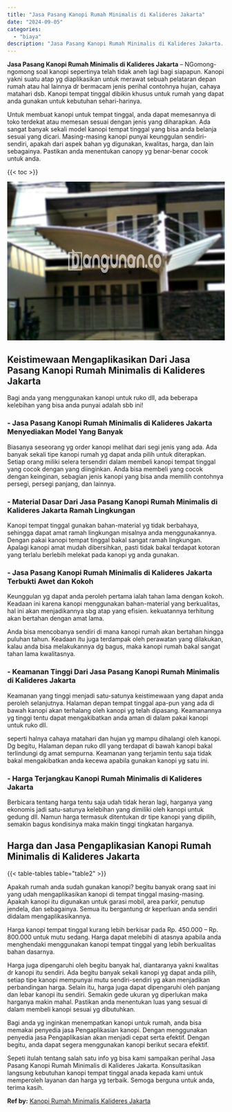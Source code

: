 ```yaml
---
title: "Jasa Pasang Kanopi Rumah Minimalis di Kalideres Jakarta"
date: "2024-09-05"
categories: 
  - "biaya"
description: "Jasa Pasang Kanopi Rumah Minimalis di Kalideres Jakarta. Sepeti itulah tentang salah satu info yg bisa kami sampaikan perihal Jasa Pasang Kanopi Rumah Minima..."
---
```


**Jasa Pasang Kanopi Rumah Minimalis di Kalideres Jakarta** – NGomong-ngomong soal kanopi sepertinya telah tidak aneh lagi bagi siapapun. Kanopi yakni suatu atap yg diaplikasikan untuk merawat sebuah pelataran depan rumah atau hal lainnya dr bermacam jenis perihal contohnya hujan, cahaya matahari dsb. Kanopi tempat tinggal dibikin khusus untuk rumah yang dapat anda gunakan untuk kebutuhan sehari-harinya.

Untuk membuat kanopi untuk tempat tinggal, anda dapat memesannya di toko terdekat atau memesan sesuai dengan jenis yang diharapkan. Ada sangat banyak sekali model kanopi tempat tinggal yang bisa anda belanja sesuai yang dicari. Masing-masing kanopi punyai keunggulan sendiri-sendiri, apakah dari aspek bahan yg digunakan, kwalitas, harga, dan lain sebagainya. Pastikan anda menentukan canopy yg benar-benar cocok untuk anda.

{{< toc >}}

![Jasa Pasang Kanopi Rumah Minimalis di Kalideres Jakarta](/images/harga-kanopi-minimalis-03.png)

## Keistimewaan Mengaplikasikan Dari Jasa Pasang Kanopi Rumah Minimalis di Kalideres Jakarta

Bagi anda yang menggunakan kanopi untuk ruko dll, ada beberapa kelebihan yang bisa anda punyai adalah sbb ini!

### \- Jasa Pasang Kanopi Rumah Minimalis di Kalideres Jakarta Menyediakan Model Yang Banyak

Biasanya seseorang yg order kanopi melihat dari segi jenis yang ada. Ada banyak sekali tipe kanopi rumah yg dapat anda pilih untuk diterapkan. Setiap orang miliki selera tersendiri dalam membeli kanopi tempat tinggal yang cocok dengan yang diinginkan. Anda bisa membeli yang cocok dengan keinginan, sebagian jenis kanopi yang bisa anda memilih contohnya persegi, persegi panjang, dan lainnya.

### \- Material Dasar Dari Jasa Pasang Kanopi Rumah Minimalis di Kalideres Jakarta Ramah Lingkungan

Kanopi tempat tinggal gunakan bahan-material yg tidak berbahaya, sehingga dapat amat ramah lingkungan misalnya anda menggunakannya. Dengan pakai kanopi tempat tinggal bakal sangat ramah lingkungan. Apalagi kanopi amat mudah dibersihkan, pasti tidak bakal terdapat kotoran yang terlalu berlebih melekat pada kanopi yg anda gunakan.

### \- Jasa Pasang Kanopi Rumah Minimalis di Kalideres Jakarta Terbukti Awet dan Kokoh

Keunggulan yg dapat anda peroleh pertama ialah tahan lama dengan kokoh. Keadaan ini karena kanopi menggunakan bahan-material yang berkualitas, hal ini akan menjadikannya sbg atap yang efisien. kekuatannya terhitung akan bertahan dengan amat lama.

Anda bisa mencobanya sendiri di mana kanopi rumah akan bertahan hingga puluhan tahun. Keadaan itu juga terdampak oleh perawatan yang dilakukan, kalau anda bisa melakukannya dg bagus, maka kanopi rumah bakal sangat tahan lama kwalitasnya.

### \- Keamanan Tinggi Dari Jasa Pasang Kanopi Rumah Minimalis di Kalideres Jakarta

Keamanan yang tinggi menjadi satu-satunya keistimewaan yang dapat anda peroleh selanjutnya. Halaman depan tempat tinggal apa-pun yang ada di bawah kanopi akan terhalang oleh kanopi yg telah dipasang. Keamanannya yg tinggi tentu dapat mengakibatkan anda aman di dalam pakai kanopi untuk ruko dll.

seperti halnya cahaya matahari dan hujan yg mampu dihalangi oleh kanopi. Dg begitu, Halaman depan ruko dll yang terdapat di bawah kanopi bakal terlindungi dg amat sempurna. Keamanan yang terjamin tentu saja tidak bakal mengakibatkan anda kecewa apabila gunakan kanopi yg satu ini.

### \- Harga Terjangkau Kanopi Rumah Minimalis di Kalideres Jakarta

Berbicara tentang harga tentu saja udah tidak heran lagi, harganya yang ekonomis jadi satu-satunya kelebihan yang dimiliki oleh kanopi untuk gedung dll. Namun harga termasuk ditentukan dr tipe kanopi yang dipilih, semakin bagus kondisinya maka makin tinggi tingkatan harganya.

## Harga dan Jasa Pengaplikasian Kanopi Rumah Minimalis di Kalideres Jakarta

{{< table-tables table="table2" >}}

Apakah rumah anda sudah gunakan kanopi? begitu banyak orang saat ini yang udah mengaplikasikan kanopi di tempat tinggal masing-masing. Apakah kanopi itu digunakan untuk garasi mobil, area parkir, penutup jendela, dan sebagainya. Semua itu bergantung dr keperluan anda sendiri didalam mengaplikasikannya.

Harga kanopi tempat tinggal kurang lebih berkisar pada Rp. 450.000 – Rp. 800.000 untuk mutu sedang. Harga dapat melebihi di atasnya apabila anda menghendaki menggunakan kanopi tempat tinggal yang lebih berkualitas bahan dasarnya.

Harga juga dipengaruhi oleh begitu banyak hal, diantaranya yakni kwalitas dr kanopi itu sendiri. Ada begitu banyak sekali kanopi yg dapat anda pilih, setiap tipe kanopi mempunyai mutu sendiri-sendiri yg akan menjadikan perbandingan harga. Selain itu, harga juga dapat dipengaruhi oleh panjang dan lebar kanopi itu sendiri. Semakin gede ukuran yg diperlukan maka harganya makin mahal. Pastikan anda menentukan luas yang sesuai di dalam membeli kanopi sesuai yg dibutuhkan.

Bagi anda yg inginkan menempatkan kanopi untuk rumah, anda bisa memakai penyedia jasa Pengaplikasian kanopi. Dengan menggunakan penyedia jasa Pengaplikasian akan menjadi cepat serta efektif. Dengan begitu, anda dapat segera menggunakan kanopi berikut secara efektif.

Sepeti itulah tentang salah satu info yg bisa kami sampaikan perihal Jasa Pasang Kanopi Rumah Minimalis di Kalideres Jakarta. Konsultasikan langsung kebutuhan kanopi tempat tinggal anada kepada kami untuk memperoleh layanan dan harga yg terbaik. Semoga berguna untuk anda, terima kasih.

**Ref by:**  [Kanopi Rumah Minimalis Kalideres Jakarta](https://id.wikipedia.org/wiki/Kanopi)
